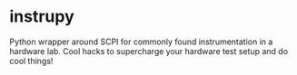 # instrupy
Python wrapper around SCPI for commonly found instrumentation in a hardware lab. 
Cool hacks to supercharge your hardware test setup and do cool things!
